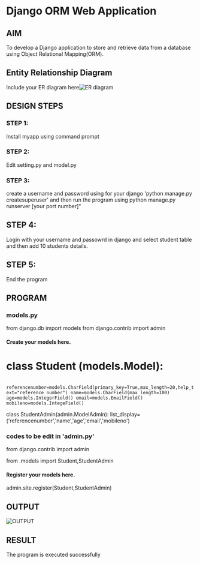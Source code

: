 # Django ORM Web Application

## AIM
To develop a Django application to store and retrieve data from a database using Object Relational Mapping(ORM).

## Entity Relationship Diagram

Include your ER diagram here![ER diagram](https://github.com/monishr288/django-orm-app/assets/147474049/7c5a6d86-2276-43e0-8f5e-4f7f22b8cf10)



## DESIGN STEPS

### STEP 1: 

Install myapp using command prompt

### STEP 2:

Edit setting.py and model.py

### STEP 3:

create a username and password using for your django 'python manage.py createsuperuser' and then run the program using python manage.py runserver [your port number]"

## STEP 4:

Login with your username and passowrd in django and select student table and then add 10 students details.

## STEP 5:

End the program

## PROGRAM

### models.py

from django.db import models
from django.contrib import admin

#### Create your models here.


# class Student (models.Model):
   `` referencenumber=models.CharField(primary_key=True,max_length=20,help_text="reference number")
    name=models.CharField(max_length=100)
    age=models.IntegerField()
    email=models.EmailField()
    mobileno=models.IntegeField()``



class StudentAdmin(admin.ModelAdmin):
    list_display=('referencenumber','name','age','email','mobileno')

### codes to be edit in 'admin.py'

from django.contrib import admin

from .models import Student,StudentAdmin

#### Register your models here.
admin.site.register(Student,StudentAdmin)


## OUTPUT
![OUTPUT](https://github.com/monishr288/django-orm-app/assets/147474049/d7372af9-535a-4b4d-a7f6-0f62ec14762e)

## RESULT
The program is executed successfully




